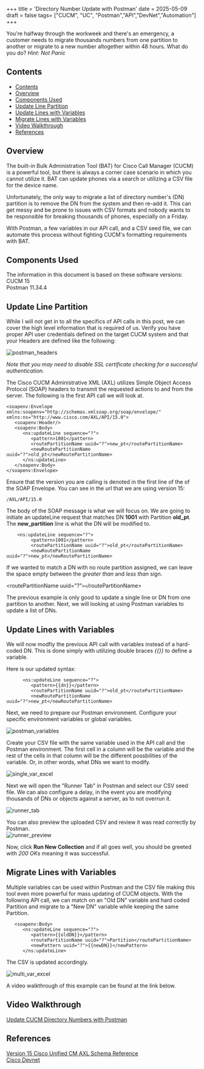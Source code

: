 +++
title = 'Directory Number Update with Postman'
date = 2025-05-09
draft = false
tags= ["CUCM", "UC", "Postman","API","DevNet","Automation"]
+++

You're halfway through the workweek and there's an emergency, a customer needs to migrate thousands numbers from one partition to another or migrate to a new number altogether within 48 hours. What do you do? *Hint: Not Panic*

<!--more-->

## Contents
- [Contents](#contents)
- [Overview](#overview)
- [Components Used](#components-used)
- [Update Line Partition](#update-line-partition)
- [Update Lines with Variables](#update-lines-with-variables)
- [Migrate Lines with Variables](#migrate-lines-with-variables)
- [Video Walkthrough](#video-walkthrough)
- [References](#references)


## Overview
The built-in Bulk Administration Tool (BAT) for Cisco Call Manager (CUCM) is a powerful tool, but there is always a corner case scenario in which you cannot utilize it. BAT can update phones via a search or utilizing a CSV file for the device name.  

Unfortunately, the only way to migrate a list of directory number's (DN) partition is to remove the DN from the system and then re-add it. This can get messy and be prone to issues with CSV formats and nobody wants to be responsible for breaking thousands of phones, especially on a Friday.

With Postman, a few variables in our API call, and a CSV seed file, we can automate this process without fighting CUCM's formatting requirements with BAT.

## Components Used
The information in this document is based on these software versions:  
 CUCM 15  
 Postman 11.34.4

## Update Line Partition
While I will not get in to all the specifics of API calls in this post, we can cover the high level information that is required of us.
Verify you have proper API user credentials defined on the target CUCM system and that your Headers are defined like the following:  

![postman_headers](/content/post/images/postman_headers.png) 

*Note that you may need to disable SSL certificate checking for a successful authentication.*

The Cisco CUCM Administrative XML (AXL) utilizes Simple Object Access Protocol (SOAP) headers to transmit the requested actions to and from the server. The following is the first API call we will look at. 

```
<soapenv:Envelope xmlns:soapenv="http://schemas.xmlsoap.org/soap/envelope/" xmlns:ns="http://www.cisco.com/AXL/API/15.0">
   <soapenv:Header/>
   <soapenv:Body>
      <ns:updateLine sequence="?">
         <pattern>1001</pattern>
         <routePartitionName uuid="?">new_pt</routePartitionName>
         <newRoutePartitionName uuid="?">old_pt</newRoutePartitionName>
      </ns:updateLine>
   </soapenv:Body>
</soapenv:Envelope>
```

Ensure that the version you are calling is denoted in the first line of the of the SOAP Envelope. You can see in the url that we are using version 15:  
```
/AXL/API/15.0
```   


The body of the SOAP message is what we will focus on. We are going to initiate an updateLine request that matches DN **1001** with Partition **old_pt**. The **new_partition** line is what the DN will be modified to.
```
    <ns:updateLine sequence="?">
         <pattern>1001</pattern>
         <routePartitionName uuid="?">old_pt</routePartitionName>
         <newRoutePartitionName uuid="?">new_pt</newRoutePartitionName>
```   

  If we wanted to match a DN with no route partition assigned, we can leave the space empty between the _greater than_ and _less than_ sign.  


<routePartitionName uuid="?"```><```/routePartitionName>

The previous example is only good to update a single line or DN from one partition to another. Next, we will looking at using Postman variables to update a list of DNs.  

## Update Lines with Variables

We will now modfiy the previous API call with variables instead of a hard-coded DN. This is done simply with utilizing double braces *{{}}* to define a variable.

Here is our updated syntax:
```
      <ns:updateLine sequence="?">
         <pattern>{{dn}}</pattern>
         <routePartitionName uuid="?">old_pt</routePartitionName>
         <newRoutePartitionName uuid="?">new_pt</newRoutePartitionName>
```


Next, we need to prepare our Postman environment. Configure your specific environment variables or global variables.  


![postman_variables](/images/postman_variables.png)

Create your CSV file with the same variable used in the API call and the Postman environment. The first cell in a column will be the variable and the rest of the cells in that column will be the different possbilities of the variable. Or, in other words, what DNs we want to modify.

![single_var_excel](/images/single_var_excel.png)

Next we will open the "Runner Tab" in Postman and select our CSV seed file. We can also configure a delay, in the event you are modifying thousands of DNs or objects against a server, as to not overrun it.  

![runner_tab](/images/runner_tab.png?raw=true)  

You can also preview the uploaded CSV and review it was read correctly by Postman.  
![runner_preview](/images/runner_preview.png)

Now, click **Run New Collection** and if all goes well, you should be greeted with *200 OK*s meaning it was successful.

## Migrate Lines with Variables
Multiple variables can be used within Postman and the CSV file making this tool even more powerful for mass updating of CUCM objects. With the following API call, we can match on an "Old DN" variable and hard coded Partition and migrate to a "New DN" variable while keeping the same Partition.
```
   <soapenv:Body>
      <ns:updateLine sequence="?">
         <pattern>{{oldDN}}</pattern>
         <routePartitionName uuid="?">Partition</routePartitionName>
         <newPattern uuid="?">{{newDN}}</newPattern>
      </ns:updateLine>
```
The CSV is updated accordingly.

![multi_var_excel](/images/multi_var_excel.png)

 A video walkthrough of this example can be found at the link below.  


## Video Walkthrough
[Update CUCM Directory Numbers with Postman](https://youtu.be/TDrmnm_ZtiY?si=UU7f2-y4DA-lGETd)

## References
[Version 15 Cisco Unified CM AXL Schema Reference](https://developer.cisco.com/docs/axl-schema-reference/)  
[Cisco Devnet](https://developer.cisco.com/)